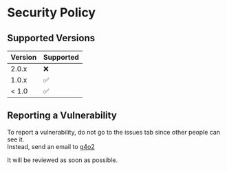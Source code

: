# Security Policy

## Supported Versions

| Version | Supported          |
| ------- | ------------------ |
| 2.0.x   | :x:                |
| 1.0.x   | :white_check_mark: |
| < 1.0   | :white_check_mark: |

## Reporting a Vulnerability

To report a vulnerability, do not go to the issues tab since other people can see it.<br />
Instead, send an email to <a href="mailto:maxhu787@gmail.com">g4o2</a>

It will be reviewed as soon as possible.
